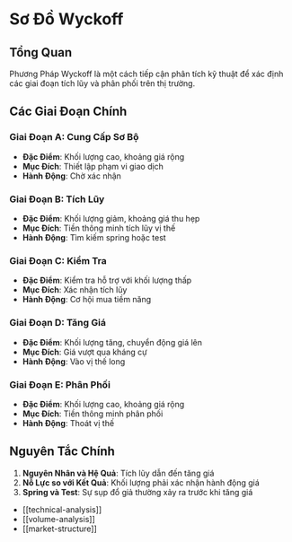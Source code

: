 # Sơ Đồ Wyckoff

## Tổng Quan

Phương Pháp Wyckoff là một cách tiếp cận phân tích kỹ thuật để xác định các giai đoạn tích lũy và phân phối trên thị trường.

## Các Giai Đoạn Chính

### Giai Đoạn A: Cung Cấp Sơ Bộ

- **Đặc Điểm**: Khối lượng cao, khoảng giá rộng
- **Mục Đích**: Thiết lập phạm vi giao dịch
- **Hành Động**: Chờ xác nhận

### Giai Đoạn B: Tích Lũy

- **Đặc Điểm**: Khối lượng giảm, khoảng giá thu hẹp
- **Mục Đích**: Tiền thông minh tích lũy vị thế
- **Hành Động**: Tìm kiếm spring hoặc test

### Giai Đoạn C: Kiểm Tra

- **Đặc Điểm**: Kiểm tra hỗ trợ với khối lượng thấp
- **Mục Đích**: Xác nhận tích lũy
- **Hành Động**: Cơ hội mua tiềm năng

### Giai Đoạn D: Tăng Giá

- **Đặc Điểm**: Khối lượng tăng, chuyển động giá lên
- **Mục Đích**: Giá vượt qua kháng cự
- **Hành Động**: Vào vị thế long

### Giai Đoạn E: Phân Phối

- **Đặc Điểm**: Khối lượng cao, khoảng giá rộng
- **Mục Đích**: Tiền thông minh phân phối
- **Hành Động**: Thoát vị thế

## Nguyên Tắc Chính

1. **Nguyên Nhân và Hệ Quả**: Tích lũy dẫn đến tăng giá
2. **Nỗ Lực so với Kết Quả**: Khối lượng phải xác nhận hành động giá
3. **Spring và Test**: Sự sụp đổ giả thường xảy ra trước khi tăng giá

- [[technical-analysis]]
- [[volume-analysis]]
- [[market-structure]]
